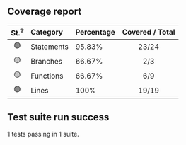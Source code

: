 <!-- jest coverage report action for options with hash 11b8a2ca89bfaeea09600f9f64cf2c01 -->

## Coverage report 



| <div title="Status of coverage:&#10; 🟢 - ok&#10; 🟡 - slightly more than threshold&#10; 🔴 - under the threshold">St.<sup>:grey_question:</sup></div> | Category   | Percentage | Covered / Total |
| :----------------------------------------------------------------------------------------------------------------------------------------------------: | :--------- | :--------- | :-------------: |
|                                                                           🟢                                                                           | Statements | 95.83%     |      23/24      |
|                                                                           🟡                                                                           | Branches   | 66.67%     |       2/3       |
|                                                                           🟡                                                                           | Functions  | 66.67%     |       6/9       |
|                                                                           🟢                                                                           | Lines      | 100%       |      19/19      |


## Test suite run success
1 tests passing in 1 suite.
